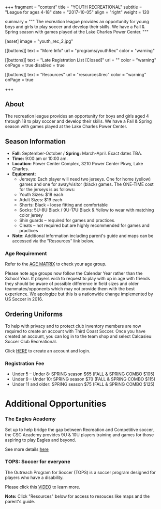 +++
fragment = "content"
title = "YOUTH RECREATIONAL"
subtitle = "League for ages 4-18"
date = "2017-10-05"
align = "right"
weight = 120

summary = """
The recreation league provides an opportunity for young boys and girls to play soccer and develop their skills. We have a Fall & Spring season with games played at the Lake Charles Power Center.
"""

[asset]
  image = "youth_rec_2.jpg"

[[buttons]]
  text = "More Info"
  url = "programs/youthRec"
  color = "warning"

[[buttons]]
  text = "Late Registration List [Closed]"
  url = ""
  color = "warning"
  onPage = true
  disabled = true
  
[[buttons]]
  text = "Resources"
  url = "resources#rec"
  color = "warning"
  onPage = true

+++

## About

The recreation league provides an opportunity for boys and girls aged 4 through 18 to play soccer and develop their skills. We have a Fall & Spring season with games played at the Lake Charles Power Center.

## Season Information

- **Fall:** September-October / **Spring:** March-April. Exact dates TBA.
- **Time:** 9:00 am or 10:00 am.
- **Location:** Power Center Complex, 3210 Power Center Pkwy, Lake Charles.
- **Equipment:** 
   - Jerseys: Each player will need two jerseys. One for home (yellow) games and one for away/visitor (black) games. The ONE-TIME cost for the jerseys is as follows:
    - Youth Sizes:  $18 each
    - Adult Sizes:  $19 each
  - Shorts: Black – loose fitting and comfortable
  - Socks: 5U-8U Black / 9U-17U Black & Yellow to wear with matching color jersey
  - Shin guards – required for games and practices.
  - Cleats – not required but are highly recommended for games and practices
- **Note:** Additional information including parent's guide and maps can be accessed via the "Resources" link below.

### Age Requirement

Refer to the [AGE MATRIX](resources/AGE-MATRIX-2016-2024-1.pdf) to check your age group.

Please note age groups now follow the Calendar Year rather than the School Year. If players wish to request to play with up in age with friends they should be aware of possible difference in field sizes and older teammates/opponents which may not provide them with the best experience. We apologize but this is a nationwide change implemented by US Soccer in 2016. 

## Ordering Uniforms

To help with privacy and to protect club inventory members are now required to create an account with Third Coast Soccer. Once you have created an account, you can log in to the team shop and select Calcasieu Soccer Club Recreational.

Click [HERE](https://thirdcoastsoccer.net/collections/calcasieu-soccer-club-recreational) to create an account and login.

### Registration Fee

 - Under 5 – Under 8:  SPRING season $65 (FALL & SPRING COMBO $105)
 - Under 9 – Under 10: SPRING season $70 (FALL & SPRING COMBO $115) 
 - Under 11 and older:  SPRING season $75 (FALL & SPRING COMBO $125) 

# Additional Opportunities

### The Eagles Academy

Set up to help bridge the gap between Recreation and Competitive soccer, the CSC Academy provides 9U & 10U players training and games for those aspiring to play Eagles and beyond.

See more details [here](eagles)

### TOPS: Soccer for everyone
The Outreach Program for Soccer (TOPS) is a soccer program designed for players who have a disability. 

Please click this [VIDEO](http://www.usyouthsoccer.org/programs/topsoccer/) to learn more.

**Note:** Click "Resources" below for access to resouces like maps and the parent's guide.